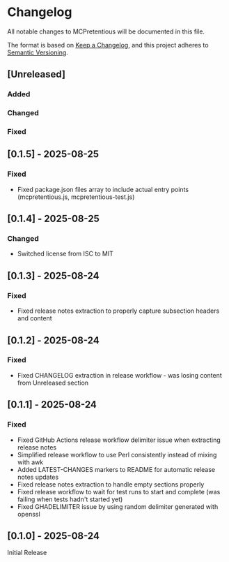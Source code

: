 # Changelog

All notable changes to MCPretentious will be documented in this file.

The format is based on [Keep a Changelog](https://keepachangelog.com/en/1.0.0/),
and this project adheres to [Semantic Versioning](https://semver.org/spec/v2.0.0.html).

## [Unreleased]

### Added

### Changed

### Fixed

## [0.1.5] - 2025-08-25

### Fixed
- Fixed package.json files array to include actual entry points (mcpretentious.js, mcpretentious-test.js)
## [0.1.4] - 2025-08-25

### Changed
- Switched license from ISC to MIT


## [0.1.3] - 2025-08-24

### Fixed
- Fixed release notes extraction to properly capture subsection headers and content
## [0.1.2] - 2025-08-24

### Fixed
- Fixed CHANGELOG extraction in release workflow - was losing content from Unreleased section
## [0.1.1] - 2025-08-24

### Fixed
- Fixed GitHub Actions release workflow delimiter issue when extracting release notes
- Simplified release workflow to use Perl consistently instead of mixing with awk
- Added LATEST-CHANGES markers to README for automatic release notes updates
- Fixed release notes extraction to handle empty sections properly
- Fixed release workflow to wait for test runs to start and complete (was failing when tests hadn't started yet)
- Fixed GHADELIMITER issue by using random delimiter generated with openssl


## [0.1.0] - 2025-08-24

Initial Release

